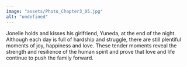 ```yaml
---
image: "assets/Photo_Chapter3_05.jpg"
alt: "undefined"
---
```

Jonelle holds and kisses his girlfriend, Yuneda, at the end of the night. Although each day is full of hardship and struggle, there are still plentiful moments of joy, happiness and love. These tender moments reveal the strength and resilience of the human spirit and prove that love and life continue to push the family forward.